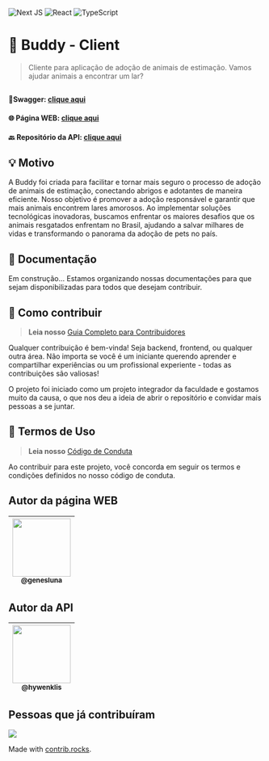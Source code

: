 ![Next JS](https://img.shields.io/badge/Next-black?style=for-the-badge&logo=next.js&logoColor=white) ![React](https://img.shields.io/badge/react-%2320232a.svg?style=for-the-badge&logo=react&logoColor=%2361DAFB) ![TypeScript](https://img.shields.io/badge/typescript-%23007ACC.svg?style=for-the-badge&logo=typescript&logoColor=white)

# 🐾 Buddy - Client

> Cliente para aplicação de adoção de animais de estimação. Vamos ajudar animais a encontrar um lar?

##

#### 🚀Swagger: [clique aqui](https://buddy.propresto.app/api/swagger-ui/index.html#/)

#### 🌐 Página WEB: [clique aqui](https://buddyclient.vercel.app/)

#### 🔙 Repositório da API: [clique aqui](https://github.com/hywenklis/buddy-backend)

##

## 💡 Motivo

A Buddy foi criada para facilitar e tornar mais seguro o processo de adoção de animais de estimação, conectando abrigos e adotantes de maneira eficiente. Nosso objetivo é promover a adoção responsável e garantir que mais animais encontrem lares amorosos. Ao implementar soluções tecnológicas inovadoras, buscamos enfrentar os maiores desafios que os animais resgatados enfrentam no Brasil, ajudando a salvar milhares de vidas e transformando o panorama da adoção de pets no país.

## 📄 Documentação

Em construção... Estamos organizando nossas documentações para que sejam disponibilizadas para todos que desejam contribuir.

## 💬 Como contribuir

> **Leia nosso** [Guia Completo para Contribuidores](CONTRIBUTING.md)

Qualquer contribuição é bem-vinda! Seja backend, frontend, ou qualquer outra área. Não importa se você é um iniciante querendo aprender e compartilhar experiências ou um profissional experiente - todas as contribuições são valiosas!

O projeto foi iniciado como um projeto integrador da faculdade e gostamos muito da causa, o que nos deu a ideia de abrir o repositório e convidar mais pessoas a se juntar.

## 📜 Termos de Uso

> **Leia nosso** [Código de Conduta](CODE_OF_CONDUCT.md)

Ao contribuir para este projeto, você concorda em seguir os termos e condições definidos no nosso código de conduta.

## Autor da página WEB

| [<img src="https://github.com/genesluna.png?size=115" width=115><br><sub>@genesluna</sub>](https://github.com/genesluna) |
| :----------------------------------------------------------------------------------------------------------------------: |

## Autor da API

| [<img src="https://github.com/hywenklis.png?size=115" width=115><br><sub>@hywenklis</sub>](https://github.com/hywenklis) |
| :----------------------------------------------------------------------------------------------------------------------: |

## Pessoas que já contribuíram

<a href="https://github.com/genesluna/buddy-client/graphs/contributors">
  <img src="https://contrib.rocks/image?repo=genesluna/buddy-client" />
</a>

Made with [contrib.rocks](https://contrib.rocks).
